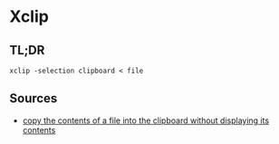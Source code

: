 # Xclip

## TL;DR

```shell
xclip -selection clipboard < file
```

## Sources

- [copy the contents of a file into the clipboard without displaying its contents]

[copy the contents of a file into the clipboard without displaying its contents]: https://unix.stackexchange.com/questions/211817/copy-the-contents-of-a-file-into-the-clipboard-without-displaying-its-contents#211826
